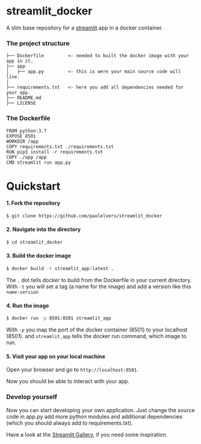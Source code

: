 # streamlit_docker

A slim base repository for a [streamlit](https://streamlit.io/) app in a docker container.

### The project structure

```
├── Dockerfile         <- needed to built the docker image with your app in it.      
├── app
│   ├── app.py         <- this is were your main source code will live.
│
├── requirements.txt   <- here you add all dependencies needed for your app.
├── README.md    
├── LICENSE
```

### The Dockerfile
```
FROM python:3.7
EXPOSE 8501
WORKDIR /app
COPY requirements.txt ./requirements.txt
RUN pip3 install -r requirements.txt
COPY ./app /app
CMD streamlit run app.py
```

# Quickstart

#### 1. Fork the repository
```bash
$ git clone https://github.com/paulelvers/streamlit_docker
```  

#### 2. Navigate into the directory
```bash
$ cd streamlit_docker
```  

#### 3. Build the docker image
```bash
$ docker build -t streamlit_app:latest .
```  
The `.` dot tells docker to build from the Dockerfile in your current directory.
With `-t` you will set a tag (a name for the image) and add a version like this `name:version`

#### 4. Run the image
```bash
$ docker run -p 8501:8501 streamlit_app
```  
With `-p` you map the port of the docker container (8501) to your localhost (8501).
and `streamlit_app` tells the docker run command, which image to run.

#### 5. Visit your app on your local machine
Open your browser and go to `http://localhost:8501`.

Now you should be able to interact with your app.


### Develop yourself
Now you can start developing your own application. Just change the source code in app.py
add more python modules and additional dependencies (which you should always add to requirements.txt).

Have a look at the [Streamlit Gallery](https://streamlit.io/gallery), if you need some inspiration.
